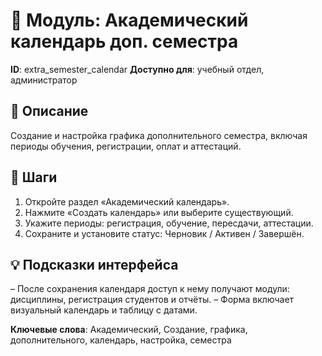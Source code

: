 # 📘 Модуль: Академический календарь доп. семестра
**ID**: extra_semester_calendar
**Доступно для**: учебный отдел, администратор

## 📝 Описание
Создание и настройка графика дополнительного семестра, включая периоды обучения, регистрации, оплат и аттестаций.

## 🩜 Шаги
1. Откройте раздел «Академический календарь».
2. Нажмите «Создать календарь» или выберите существующий.
3. Укажите периоды: регистрация, обучение, пересдачи, аттестации.
4. Сохраните и установите статус: Черновик / Активен / Завершён.

## 💡 Подсказки интерфейса
– После сохранения календаря доступ к нему получают модули: дисциплины, регистрация студентов и отчёты.
– Форма включает визуальный календарь и таблицу с датами.

**Ключевые слова**: Академический, Создание, графика, дополнительного, календарь, настройка, семестра
